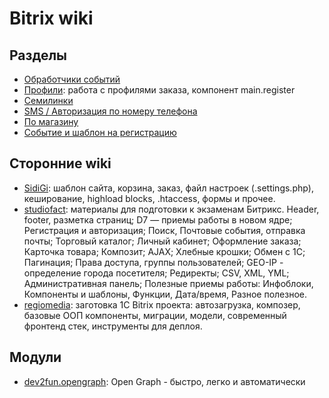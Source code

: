 # Bitrix wiki

## Разделы

- [Обработчики событий](./handlers)
- [Профили](./profile): работа с профилями заказа, компонент main.register
- [Семилинки](./symlink)
- [SMS / Авторизация по номеру телефона](./sms-auth)
- [По магазину](./magazine)
- [Событие и шаблон на регистрацию](./registration)

## Сторонние wiki

- [SidiGi](https://github.com/SidiGi/bitrix-info/wiki): шаблон сайта, корзина, заказ, файл настроек (.settings.php), кеширование, highload blocks, .htaccess, формы и прочее.
- [studiofact](https://github.com/studiofact/wiki-bitrix/wiki): материалы для подготовки к экзаменам Битрикс. Header, footer, разметка страниц; D7 — приемы работы в новом ядре; Регистрация и авторизация; Поиск, Почтовые события, отправка почты; Торговый каталог; Личный кабинет; Оформление заказа; Карточка товара; Композит; AJAX; Хлебные крошки; Обмен с 1С; Пагинация; Права доступа, группы пользователей; GEO-IP - определение города посетителя; Редиректы; CSV, XML, YML; Административная панель;  Полезные приемы работы: Инфоблоки, Компоненты и шаблоны, Функции, Дата/время, Разное полезное.
- [regiomedia](https://github.com/regiomedia/bitrix-project): заготовка 1C Bitrix проекта: автозагрузка, композер, базовые ООП компоненты, миграции, модели, современный фронтенд стек, инструменты для деплоя.

## Модули

- [dev2fun.opengraph](https://github.com/darkfriend/dev2fun.opengraph): Open Graph - быстро, легко и автоматически